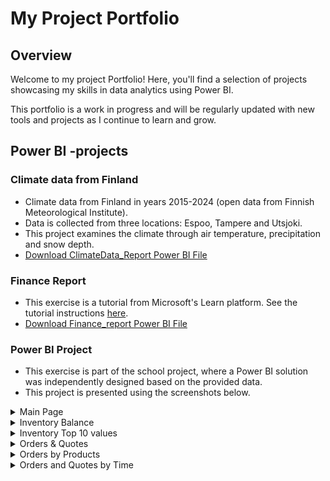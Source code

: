 # My Project Portfolio

## Overview
Welcome to my project Portfolio! 
Here, you'll find a selection of projects showcasing my skills in data analytics using Power BI. 

This portfolio is a work in progress and will be regularly updated with new tools and projects as I continue to learn and grow.



## Power BI -projects

### Climate data from Finland
- Climate data from Finland in years 2015-2024 (open data from Finnish Meteorological Institute).
- Data is collected from three locations: Espoo, Tampere and Utsjoki.
- This project examines the climate through air temperature, precipitation and snow depth.
- [Download ClimateData_Report Power BI File](ClimateData_Report.pbix)
  

### Finance Report
- This exercise is a tutorial from Microsoft's Learn platform. See the tutorial instructions [here](https://learn.microsoft.com/en-us/power-bi/create-reports/desktop-excel-stunning-report).
- [Download Finance_report Power BI File](Finance_report_practise.pbix)
  
  
### Power BI Project
- This exercise is part of the school project, where a Power BI solution was independently designed based on the provided data.
- This project is presented using the screenshots below.
  
<details>
  <summary>Main Page</summary>
  ![Main Page](project_images/project_main_page.png)
</details>

<details>
  <summary>Inventory Balance</summary>
  ![Inventory Balance](project_images/project_inventory_balance.png)
</details>

<details>
  <summary>Inventory Top 10 values</summary>
  ![Inventory Top 10 values](project_images/project_inventory_value_topvalues.png)
</details>

<details>
  <summary>Orders & Quotes</summary>
  ![Orders & Quotes](project_images/project_orders_quotes.png)
</details>

<details>
  <summary>Orders by Products</summary>
  ![Orders by Products](project_images/project_orders_by_products.png)
</details>

<details>
  <summary>Orders and Quotes by Time</summary>
  ![Orders and Quotes by Time](project_images/project_orders_quotes_by_time.png)
</details>
